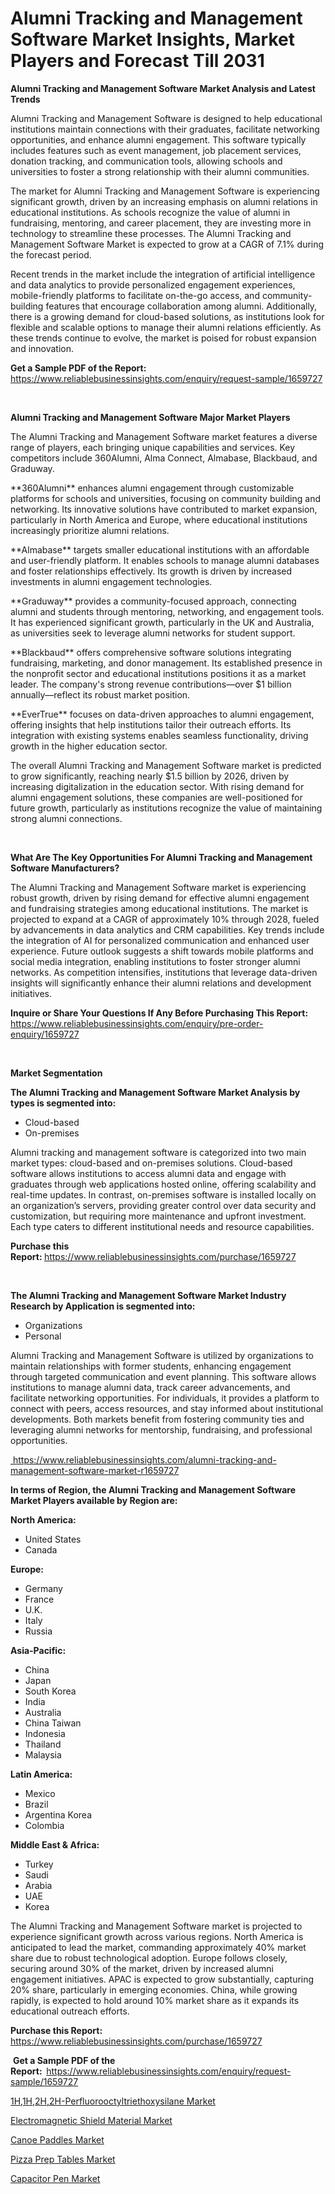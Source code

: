 <p><h1>Alumni Tracking and Management Software Market Insights, Market Players and Forecast Till 2031</h1></p><p><strong>Alumni Tracking and Management Software Market Analysis and Latest Trends</strong></p>
<p><p>Alumni Tracking and Management Software is designed to help educational institutions maintain connections with their graduates, facilitate networking opportunities, and enhance alumni engagement. This software typically includes features such as event management, job placement services, donation tracking, and communication tools, allowing schools and universities to foster a strong relationship with their alumni communities.</p><p>The market for Alumni Tracking and Management Software is experiencing significant growth, driven by an increasing emphasis on alumni relations in educational institutions. As schools recognize the value of alumni in fundraising, mentoring, and career placement, they are investing more in technology to streamline these processes. The Alumni Tracking and Management Software Market is expected to grow at a CAGR of 7.1% during the forecast period. </p><p>Recent trends in the market include the integration of artificial intelligence and data analytics to provide personalized engagement experiences, mobile-friendly platforms to facilitate on-the-go access, and community-building features that encourage collaboration among alumni. Additionally, there is a growing demand for cloud-based solutions, as institutions look for flexible and scalable options to manage their alumni relations efficiently. As these trends continue to evolve, the market is poised for robust expansion and innovation.</p></p>
<p><strong>Get a Sample PDF of the Report:&nbsp;</strong> <a href="https://www.reliablebusinessinsights.com/enquiry/request-sample/1659727?utm_campaign=48&utm_medium=2&utm_source=Github&utm_content=ia&utm_term=03102024&utm_id=alumni-tracking-and-management-software">https://www.reliablebusinessinsights.com/enquiry/request-sample/1659727</a></p>
<p>&nbsp;</p>
<p><strong>Alumni Tracking and Management Software Major Market Players</strong></p>
<p><p>The Alumni Tracking and Management Software market features a diverse range of players, each bringing unique capabilities and services. Key competitors include 360Alumni, Alma Connect, Almabase, Blackbaud, and Graduway.</p><p>**360Alumni** enhances alumni engagement through customizable platforms for schools and universities, focusing on community building and networking. Its innovative solutions have contributed to market expansion, particularly in North America and Europe, where educational institutions increasingly prioritize alumni relations.</p><p>**Almabase** targets smaller educational institutions with an affordable and user-friendly platform. It enables schools to manage alumni databases and foster relationships effectively. Its growth is driven by increased investments in alumni engagement technologies.</p><p>**Graduway** provides a community-focused approach, connecting alumni and students through mentoring, networking, and engagement tools. It has experienced significant growth, particularly in the UK and Australia, as universities seek to leverage alumni networks for student support.</p><p>**Blackbaud** offers comprehensive software solutions integrating fundraising, marketing, and donor management. Its established presence in the nonprofit sector and educational institutions positions it as a market leader. The company's strong revenue contributions—over $1 billion annually—reflect its robust market position.</p><p>**EverTrue** focuses on data-driven approaches to alumni engagement, offering insights that help institutions tailor their outreach efforts. Its integration with existing systems enables seamless functionality, driving growth in the higher education sector.</p><p>The overall Alumni Tracking and Management Software market is predicted to grow significantly, reaching nearly $1.5 billion by 2026, driven by increasing digitalization in the education sector. With rising demand for alumni engagement solutions, these companies are well-positioned for future growth, particularly as institutions recognize the value of maintaining strong alumni connections.</p></p>
<p>&nbsp;</p>
<p><strong>What Are The Key Opportunities For Alumni Tracking and Management Software Manufacturers?</strong></p>
<p><p>The Alumni Tracking and Management Software market is experiencing robust growth, driven by rising demand for effective alumni engagement and fundraising strategies among educational institutions. The market is projected to expand at a CAGR of approximately 10% through 2028, fueled by advancements in data analytics and CRM capabilities. Key trends include the integration of AI for personalized communication and enhanced user experience. Future outlook suggests a shift towards mobile platforms and social media integration, enabling institutions to foster stronger alumni networks. As competition intensifies, institutions that leverage data-driven insights will significantly enhance their alumni relations and development initiatives.</p></p>
<p><strong>Inquire or Share Your Questions If Any Before Purchasing This Report:</strong> <a href="https://www.reliablebusinessinsights.com/enquiry/pre-order-enquiry/1659727?utm_campaign=48&utm_medium=2&utm_source=Github&utm_content=ia&utm_term=03102024&utm_id=alumni-tracking-and-management-software">https://www.reliablebusinessinsights.com/enquiry/pre-order-enquiry/1659727</a></p>
<p>&nbsp;</p>
<p><strong>Market Segmentation</strong></p>
<p><strong>The Alumni Tracking and Management Software Market Analysis by types is segmented into:</strong></p>
<p><ul><li>Cloud-based</li><li>On-premises</li></ul></p>
<p><p>Alumni tracking and management software is categorized into two main market types: cloud-based and on-premises solutions. Cloud-based software allows institutions to access alumni data and engage with graduates through web applications hosted online, offering scalability and real-time updates. In contrast, on-premises software is installed locally on an organization’s servers, providing greater control over data security and customization, but requiring more maintenance and upfront investment. Each type caters to different institutional needs and resource capabilities.</p></p>
<p><strong>Purchase this Report:&nbsp;</strong><a href="https://www.reliablebusinessinsights.com/purchase/1659727?utm_campaign=48&utm_medium=2&utm_source=Github&utm_content=ia&utm_term=03102024&utm_id=alumni-tracking-and-management-software">https://www.reliablebusinessinsights.com/purchase/1659727</a></p>
<p>&nbsp;</p>
<p><strong>The Alumni Tracking and Management Software Market Industry Research by Application is segmented into:</strong></p>
<p><ul><li>Organizations</li><li>Personal</li></ul></p>
<p><p>Alumni Tracking and Management Software is utilized by organizations to maintain relationships with former students, enhancing engagement through targeted communication and event planning. This software allows institutions to manage alumni data, track career advancements, and facilitate networking opportunities. For individuals, it provides a platform to connect with peers, access resources, and stay informed about institutional developments. Both markets benefit from fostering community ties and leveraging alumni networks for mentorship, fundraising, and professional opportunities.</p></p>
<p><a href="https://www.reliablebusinessinsights.com/alumni-tracking-and-management-software-market-r1659727?utm_campaign=48&utm_medium=2&utm_source=Github&utm_content=ia&utm_term=03102024&utm_id=alumni-tracking-and-management-software">&nbsp;https://www.reliablebusinessinsights.com/alumni-tracking-and-management-software-market-r1659727</a></p>
<p><strong>In terms of Region, the Alumni Tracking and Management Software Market Players available by Region are:</strong></p>
<p>
    <p> <strong> North America: </strong>
        <ul>
            <li>United States</li>
            <li>Canada</li>
        </ul>
        </p> 
    <p> <strong> Europe: </strong>
        <ul>
            <li>Germany</li>
            <li>France</li>
            <li>U.K.</li>
            <li>Italy</li>
            <li>Russia</li>
        </ul>
        </p> 
    <p> <strong> Asia-Pacific: </strong>
        <ul>
            <li>China</li>
            <li>Japan</li>
            <li>South Korea</li>
            <li>India</li>
            <li>Australia</li>
            <li>China Taiwan</li>
            <li>Indonesia</li>
            <li>Thailand</li>
            <li>Malaysia</li>
        </ul>
        </p> 
    <p> <strong> Latin America: </strong>
        <ul>
            <li>Mexico</li>
            <li>Brazil</li>
            <li>Argentina Korea</li>
            <li>Colombia</li>
        </ul>
        </p> 
    <p> <strong> Middle East & Africa: </strong>
        <ul>
            <li>Turkey</li>
            <li>Saudi</li>
            <li>Arabia</li>
            <li>UAE</li>
            <li>Korea</li>
        </ul>
    </p>
    </p>
<p><p>The Alumni Tracking and Management Software market is projected to experience significant growth across various regions. North America is anticipated to lead the market, commanding approximately 40% market share due to robust technological adoption. Europe follows closely, securing around 30% of the market, driven by increased alumni engagement initiatives. APAC is expected to grow substantially, capturing 20% share, particularly in emerging economies. China, while growing rapidly, is expected to hold around 10% market share as it expands its educational outreach efforts.</p></p>
<p><strong>Purchase this Report: </strong><a href="https://www.reliablebusinessinsights.com/purchase/1659727?utm_campaign=48&utm_medium=2&utm_source=Github&utm_content=ia&utm_term=03102024&utm_id=alumni-tracking-and-management-software">https://www.reliablebusinessinsights.com/purchase/1659727</a></p>
<p>&nbsp;<strong>Get a Sample PDF of the Report:&nbsp;&nbsp;</strong><a href="https://www.reliablebusinessinsights.com/enquiry/request-sample/1659727?utm_campaign=48&utm_medium=2&utm_source=Github&utm_content=ia&utm_term=03102024&utm_id=alumni-tracking-and-management-software">https://www.reliablebusinessinsights.com/enquiry/request-sample/1659727</a></p>
<p><strong></strong></p>
<p><p><a href="https://github.com/alesiasc0na/Market-Research-Report-List-1/blob/main/1h1h2h2h-perfluorooctyltriethoxysilane-market.md?utm_campaign=48&utm_medium=2&utm_source=Github&utm_content=ia&utm_term=03102024&utm_id=alumni-tracking-and-management-software">1H,1H,2H,2H-Perfluorooctyltriethoxysilane Market</a></p><p><a href="https://www.linkedin.com/pulse/electromagnetic-shield-material-market-trends-strategic-rtgge?utm_campaign=48&utm_medium=2&utm_source=Github&utm_content=ia&utm_term=03102024&utm_id=alumni-tracking-and-management-software">Electromagnetic Shield Material Market</a></p><p><a href="https://issuu.com/reportprime-2/docs/canoe-paddles-market-size-2030.pptx_25c67a27569a6f?utm_campaign=48&utm_medium=2&utm_source=Github&utm_content=ia&utm_term=03102024&utm_id=alumni-tracking-and-management-software">Canoe Paddles Market</a></p><p><a href="https://www.linkedin.com/pulse/what-innovations-market-trends-shaping-pizza-prep-tables-visigraphs-scwlc?trackingId=ZV6iTIN%2FSeemxkHZfJTNpg%3D%3D&utm_campaign=48&utm_medium=2&utm_source=Github&utm_content=ia&utm_term=03102024&utm_id=alumni-tracking-and-management-software">Pizza Prep Tables Market</a></p><p><a href="https://issuu.com/reportprime-2/docs/capacitor-pen-market-size-2030.pptx_658033ae17f11b?utm_campaign=48&utm_medium=2&utm_source=Github&utm_content=ia&utm_term=03102024&utm_id=alumni-tracking-and-management-software">Capacitor Pen Market</a></p></p>